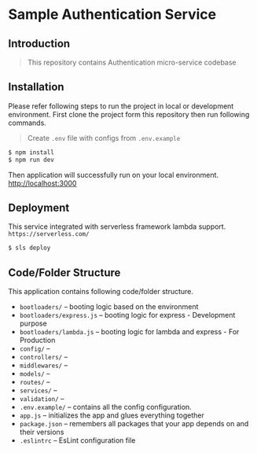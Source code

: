 # Sample Authentication Service


## Introduction

> This repository contains Authentication micro-service codebase


## Installation

Please refer following steps to run the project in local or development
environment. First clone the project form this repository then run following
commands.

> Create `.env` file with configs from `.env.example`

```sh
$ npm install
$ npm run dev
```

Then application will successfully run on your local environment.
[http://localhost:3000](http://localhost:3000)


## Deployment

This service integrated with serverless framework lambda support. `https://serverless.com/`

```sh
$ sls deploy
```


## Code/Folder Structure

This application contains following code/folder structure.

-   `bootloaders/` – booting logic based on the environment
-   `bootloaders/express.js` – booting logic for express - Development purpose
-   `bootloaders/lambda.js` – booting logic for lambda and express - For Production
-   `config/` – 
-   `controllers/` – 
-   `middlewares/` – 
-   `models/` – 
-   `routes/` – 
-   `services/` – 
-   `validation/` – 
-   `.env.example/` – contains all the config configuration.
-   `app.js` – initializes the app and glues everything together
-   `package.json` – remembers all packages that your app depends on and their versions
-   `.eslintrc` – EsLint configuration file